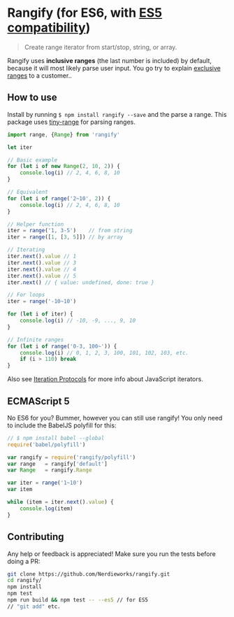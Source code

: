 # Rangify (for ES6, with [ES5 compatibility](#user-content-ecmascript-5))

> Create range iterator from start/stop, string, or array.

Rangify uses __inclusive ranges__ (the last number is included) by default, because it will most likely parse user input. You go try to explain [exclusive ranges](http://stackoverflow.com/questions/4504662/why-does-rangestart-end-not-include-end) to a customer..

## How to use

Install by running `$ npm install rangify --save` and the parse a range. This package uses [tiny-range](https://www.npmjs.com/package/tiny-range) for parsing ranges.

```js
import range, {Range} from 'rangify'

let iter

// Basic example
for (let i of new Range(2, 10, 2)) {
	console.log(i) // 2, 4, 6, 8, 10
}

// Equivalent
for (let i of range('2~10', 2)) {
	console.log(i) // 2, 4, 6, 8, 10
}

// Helper function
iter = range('1, 3-5')    // from string
iter = range([1, [3, 5]]) // by array

// Iterating
iter.next().value // 1
iter.next().value // 3
iter.next().value // 4
iter.next().value // 5
iter.next() // { value: undefined, done: true }

// For loops
iter = range('-10~10')

for (let i of iter) {
	console.log(i) // -10, -9, ..., 9, 10
}

// Infinite ranges
for (let i of range('0-3, 100~')) {
	console.log(i) // 0, 1, 2, 3, 100, 101, 102, 103, etc.
	if (i > 110) break
}
```

Also see [Iteration Protocols](https://developer.mozilla.org/en-US/docs/Web/JavaScript/Reference/Iteration_protocols) for more info about JavaScript iterators.

## ECMAScript 5

No ES6 for you? Bummer, however you can still use rangify! You only need to include the BabelJS polyfill for this:

```js
// $ npm install babel --global
require('babel/polyfill')

var rangify = require('rangify/polyfill')
var range   = rangify['default']
var Range   = rangify.Range

var iter = range('1~10')
var item

while (item = iter.next().value) {
	console.log(item)
}
```

## Contributing

Any help or feedback is appreciated! Make sure you run the tests before doing a PR:

```bash
git clone https://github.com/Nerdieworks/rangify.git
cd rangify/
npm install
npm test
npm run build && npm test -- --es5 // for ES5
// "git add" etc.
```
